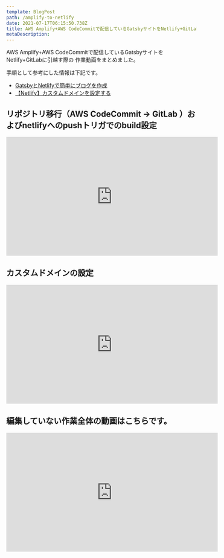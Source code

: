 ```yaml
---
template: BlogPost
path: /amplify-to-netlify
date: 2021-07-17T06:15:50.738Z
title: AWS Amplify+AWS CodeCommitで配信しているGatsbyサイトをNetlify+GitLabに引越す
metaDescription:
---
```


AWS Amplify+AWS CodeCommitで配信しているGatsbyサイトをNetlify+GitLabに引越す際の
作業動画をまとめました。  

手順として参考にした情報は下記です。
- [GatsbyとNetlifyで簡単にブログを作成](https://qiita.com/k-penguin-sato/items/7554e5e7e90aa10ae225)
- [【Netlify】カスタムドメインを設定する](https://qiita.com/NaokiIshimura/items/64e060ccc244e38d0c15)


## リポジトリ移行（AWS CodeCommit -> GitLab ）およびnetlifyへのpushトリガでのbuild設定  
<iframe width="560" height="315" src="https://www.youtube.com/embed/TTeGNBXvA94" title="YouTube video player" frameborder="0" allow="accelerometer; autoplay; clipboard-write; encrypted-media; gyroscope; picture-in-picture" allowfullscreen></iframe>


## カスタムドメインの設定  
<iframe width="560" height="315" src="https://www.youtube.com/embed/DXfuwlTdtck" title="YouTube video player" frameborder="0" allow="accelerometer; autoplay; clipboard-write; encrypted-media; gyroscope; picture-in-picture" allowfullscreen></iframe>  
  

## 編集していない作業全体の動画はこちらです。
<iframe width="560" height="315" src="https://www.youtube.com/embed/9wEwweAWWB0" title="YouTube video player" frameborder="0" allow="accelerometer; autoplay; clipboard-write; encrypted-media; gyroscope; picture-in-picture" allowfullscreen></iframe>